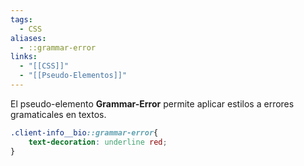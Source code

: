 ```yaml
---
tags:
  - CSS
aliases:
  - ::grammar-error
links:
  - "[[CSS]]"
  - "[[Pseudo-Elementos]]"
---
```

El pseudo-elemento **Grammar-Error** permite aplicar estilos a errores gramaticales en textos.
```css
.client-info__bio::grammar-error{
	text-decoration: underline red;
}
```